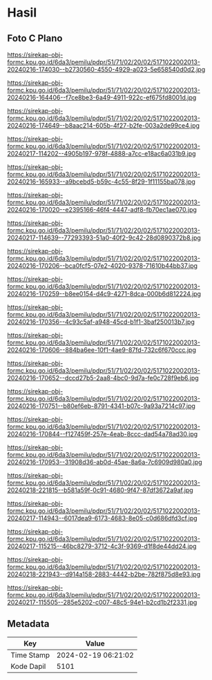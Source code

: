 # Hasil

## Foto C Plano

https://sirekap-obj-formc.kpu.go.id/6da3/pemilu/pdpr/51/71/02/20/02/5171022002013-20240216-174030--b2730560-4550-4929-a023-5e658540d0d2.jpg

https://sirekap-obj-formc.kpu.go.id/6da3/pemilu/pdpr/51/71/02/20/02/5171022002013-20240216-164406--f7ce8be3-6a49-4911-922c-ef675fd8001d.jpg

https://sirekap-obj-formc.kpu.go.id/6da3/pemilu/pdpr/51/71/02/20/02/5171022002013-20240216-174649--b8aac214-605b-4f27-b2fe-003a2de99ce4.jpg

https://sirekap-obj-formc.kpu.go.id/6da3/pemilu/pdpr/51/71/02/20/02/5171022002013-20240217-114202--4905b197-978f-4888-a7cc-e18ac6a031b9.jpg

https://sirekap-obj-formc.kpu.go.id/6da3/pemilu/pdpr/51/71/02/20/02/5171022002013-20240216-165933--a9bcebd5-b59c-4c55-8f29-1f11155ba078.jpg

https://sirekap-obj-formc.kpu.go.id/6da3/pemilu/pdpr/51/71/02/20/02/5171022002013-20240216-170020--e2395166-46f4-4447-adf8-fb70ec1ae070.jpg

https://sirekap-obj-formc.kpu.go.id/6da3/pemilu/pdpr/51/71/02/20/02/5171022002013-20240217-114639--77293393-51a0-40f2-9c42-28d0890372b8.jpg

https://sirekap-obj-formc.kpu.go.id/6da3/pemilu/pdpr/51/71/02/20/02/5171022002013-20240216-170206--bca0fcf5-07e2-4020-9378-71610b44bb37.jpg

https://sirekap-obj-formc.kpu.go.id/6da3/pemilu/pdpr/51/71/02/20/02/5171022002013-20240216-170259--b8ee0154-d4c9-4271-8dca-000b6d812224.jpg

https://sirekap-obj-formc.kpu.go.id/6da3/pemilu/pdpr/51/71/02/20/02/5171022002013-20240216-170356--4c93c5af-a948-45cd-b1f1-3baf250013b7.jpg

https://sirekap-obj-formc.kpu.go.id/6da3/pemilu/pdpr/51/71/02/20/02/5171022002013-20240216-170606--884ba6ee-10f1-4ae9-87fd-732c6f670ccc.jpg

https://sirekap-obj-formc.kpu.go.id/6da3/pemilu/pdpr/51/71/02/20/02/5171022002013-20240216-170652--dccd27b5-2aa8-4bc0-9d7a-fe0c728f9eb6.jpg

https://sirekap-obj-formc.kpu.go.id/6da3/pemilu/pdpr/51/71/02/20/02/5171022002013-20240216-170751--b80ef6eb-8791-4341-b07c-9a93a7214c97.jpg

https://sirekap-obj-formc.kpu.go.id/6da3/pemilu/pdpr/51/71/02/20/02/5171022002013-20240216-170844--f127459f-257e-4eab-8ccc-dad54a78ad30.jpg

https://sirekap-obj-formc.kpu.go.id/6da3/pemilu/pdpr/51/71/02/20/02/5171022002013-20240216-170953--31908d36-ab0d-45ae-8a6a-7c6909d980a0.jpg

https://sirekap-obj-formc.kpu.go.id/6da3/pemilu/pdpr/51/71/02/20/02/5171022002013-20240218-221815--b581a59f-0c91-4680-9f47-87df3672a9af.jpg

https://sirekap-obj-formc.kpu.go.id/6da3/pemilu/pdpr/51/71/02/20/02/5171022002013-20240217-114943--6017dea9-6173-4683-8e05-c0d686dfd3cf.jpg

https://sirekap-obj-formc.kpu.go.id/6da3/pemilu/pdpr/51/71/02/20/02/5171022002013-20240217-115215--46bc8279-3712-4c3f-9369-d1f8de44dd24.jpg

https://sirekap-obj-formc.kpu.go.id/6da3/pemilu/pdpr/51/71/02/20/02/5171022002013-20240218-221943--d914a158-2883-4442-b2be-782f875d8e93.jpg

https://sirekap-obj-formc.kpu.go.id/6da3/pemilu/pdpr/51/71/02/20/02/5171022002013-20240217-115505--285e5202-c007-48c5-94e1-b2cd1b2f2331.jpg


## Metadata

| Key        | Value               |
| ---------- | ------------------- |
| Time Stamp | 2024-02-19 06:21:02 |
| Kode Dapil | 5101                |



